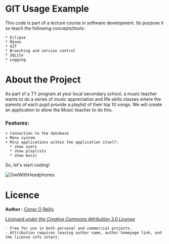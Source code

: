 # GIT Usage Example

This code is part of a lecture course in software development. Its purpose it so teach the following concepts/tools:

	* Eclipse
	* Maven
	* GIT
	* Branching and version control
	* SQLite
	* Logging

# About the Project
As part of a TY program at your local secondary school, a music teacher wants to do a series of music appreciation and life skills classes where the parents of each pupil provide a playlist of their top 10 songs. We will create an application to allow the Music teacher to do this.

### Features:
	+ Connection to the database
	+ Menu system
	+ Mini applications within the application itself:
	  * show users
	  * show playlists
	  * show music

So, let's start coding!

![OwlWithHeadphones](http://rlv.zcache.com/cartoon_owl_with_headphones_stickers-r91958afc453147f49cb7b37185600df0_v9waf_8byvr_512.jpg "OwlWithHeadphones")

# Licence

**Author :** [Conor O Reilly](http://ie.linkedin.com/in/conororeilly)

*[Licensed under the Creative Commons Attribution 3.0 License](http://creativecommons.org/licenses/by/3.0/)*

	- Free for use in both personal and commercial projects.
	- Attribution requires leaving author name, author homepage link, and the license info intact.